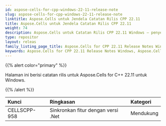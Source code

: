 ```yaml
---
id: aspose-cells-for-cpp-windows-22-11-release-note
slug: aspose-cells-for-cpp-windows-22-11-release-note
linktitle: Aspose.Cells untuk Jendela Catatan Rilis CPP 22.11
title: Aspose.Cells untuk Jendela Catatan Rilis CPP 22.11
weight: 74
description: Aspose.Cells untuk Catatan Rilis CPP 22.11 Windows – penyempurnaan terbaru, fitur baru, dan perbaikan
type: repositor
layout: releas
family_listing_page_title: Aspose.Cells for CPP 22.11 Release Notes Window
keywords: Aspose.Cells for CPP 22.11 Release Notes Windows, Aspose.Cells for CPP 22.11 Windows updates and fixe
---
```

{{% alert color="primary" %}}

Halaman ini berisi catatan rilis untuk Aspose.Cells for C++ 22.11 untuk Windows.

{{% /alert %}}

|**Kunci**|**Ringkasan**|**Kategori**|
| :- | :- | :- |
|CELLSCPP-958| Sinkronkan fitur dengan versi .Net|Mendukung|
